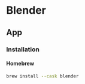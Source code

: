 # Blender

<!--
https://www.blender.org/download/demo-files/

https://www.linkedin.com/learning/blender-2-91-essential-training/introducing-blender-2-91-for-beginners
https://app.pluralsight.com/library/courses/blender-fundamentals/table-of-contents
-->

## App

### Installation

#### Homebrew

```sh
brew install --cask blender
```
